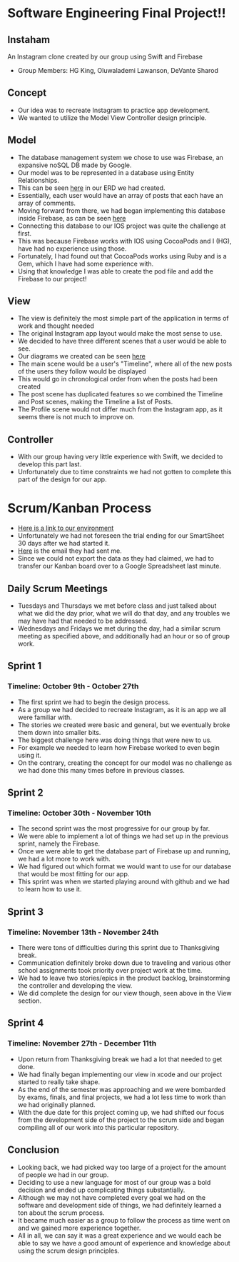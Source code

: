 # Software Engineering Final Project!!
## Instaham
An Instagram clone created by our group using Swift and Firebase
- Group Members: HG King, Oluwalademi Lawanson, DeVante Sharod
## Concept
- Our idea was to recreate Instagram to practice app development.
- We wanted to utilize the Model View Controller design principle.

## Model
- The database management system we chose to use was Firebase, an expansive noSQL DB made by Google.
- Our model was to be represented in a database using Entity Relationships.
- This can be seen [here](https://github.com/MosesHimself/Software-Eng-Final-Proj/blob/master/ERD.png) in our ERD we had created.
- Essentially, each user would have an array of posts that each have an array of comments.
- Moving forward from there, we had began implementing this database inside Firebase, as can be seen [here](https://github.com/MosesHimself/Software-Eng-Final-Proj/blob/master/sampleDBformat.png)
- Connecting this database to our IOS project was quite the challenge at first.
- This was because Firebase works with IOS using CocoaPods and I (HG), have had no experience using those.
- Fortunately, I had found out that CocoaPods works using Ruby and is a Gem, which I have had some experience with.
- Using that knowledge I was able to create the pod file and add the Firebase to our project!


## View
- The view is definitely the most simple part of the application in terms of work and thought needed
- The original Instagram app layout would make the most sense to use.
- We decided to have three different scenes that a user would be able to see.
- Our diagrams we created can be seen [here](https://github.com/MosesHimself/Software-Eng-Final-Proj/blob/master/ViewDesign.png)
- The main scene would be a user's "Timeline", where all of the new posts of the users they follow would be displayed
- This would go in chronological order from when the posts had been created
- The post scene has duplicated features so we combined the Timeline and Post scenes, making the Timeline a list of Posts.
- The Profile scene would not differ much from the Instagram app, as it seems there is not much to improve on.

## Controller
- With our group having very little experience with Swift, we decided to develop this part last.
- Unfortunately due to time constraints we had not gotten to complete this part of the design for our app.

# Scrum/Kanban Process
- [Here is a link to our environment](https://docs.google.com/spreadsheets/d/1bvLWHnr4DOBnJgx6yxXo4vlfA3YVRor0wbPGG8gUI-k/edit?usp=sharing)
- Unfortunately we had not foreseen the trial ending for our SmartSheet 30 days after we had started it.
- [Here](https://github.com/MosesHimself/Software-Eng-Final-Proj/blob/master/SmartSheetEmail.png) is the email they had sent me.
- Since we could not export the data as they had claimed, we had to transfer our Kanban board over to a Google Spreadsheet last minute.
## Daily Scrum Meetings
- Tuesdays and Thursdays we met before class and just talked about what we did the day prior, what we will do that day, and any troubles we may have had that needed to be addressed.
- Wednesdays and Fridays we met during the day, had a similar scrum meeting as specified above, and additionally had an hour or so of group work.

## Sprint 1
### Timeline: October 9th - October 27th
- The first sprint we had to begin the design process.
- As a group we had decided to recreate Instagram, as it is an app we all were familiar with.
- The stories we created were basic and general, but we eventually broke them down into smaller bits.
- The biggest challenge here was doing things that were new to us.
- For example we needed to learn how Firebase worked to even begin using it.
- On the contrary, creating the concept for our model was no challenge as we had done this many times before in previous classes.
## Sprint 2
### Timeline: October 30th - November 10th
- The second sprint was the most progressive for our group by far.
- We were able to implement a lot of things we had set up in the previous sprint, namely the Firebase.
- Once we were able to get the database part of Firebase up and running, we had a lot more to work with.
- We had figured out which format we would want to use for our database that would be most fitting for our app.
- This sprint was when we started playing around with github and we had to learn how to use it.
## Sprint 3
### Timeline: November 13th - November 24th
- There were tons of difficulties during this sprint due to Thanksgiving break.
- Communication definitely broke down due to traveling and various other school assignments took priority over project work at the time.
- We had to leave two stories/epics in the product backlog, brainstorming the controller and developing the view.
- We did complete the design for our view though, seen above in the View section.
## Sprint 4
### Timeline: November 27th - December 11th
- Upon return from Thanksgiving break we had a lot that needed to get done.
- We had finally began implementing our view in xcode and our project started to really take shape.
- As the end of the semester was approaching and we were bombarded by exams, finals, and final projects, we had a lot less time to work than we had originally planned.
- With the due date for this project coming up, we had shifted our focus from the development side of the project to the scrum side and began compiling all of our work into this particular repository.
## Conclusion
- Looking back, we had picked way too large of a project for the amount of people we had in our group.
- Deciding to use a new language for most of our group was a bold decision and ended up complicating things substantially.
- Although we may not have completed every goal we had on the software and development side of things, we had definitely learned a ton about the scrum process.
- It became much easier as a group to follow the process as time went on and we gained more experience together.
- All in all, we can say it was a great experience and we would each be able to say we have a good amount of experience and knowledge about using the scrum design principles.
